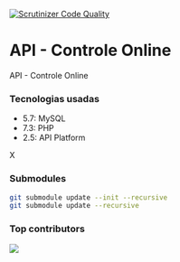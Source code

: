 [![Scrutinizer Code Quality](https://scrutinizer-ci.com/g/controleonline/api-community/badges/quality-score.png?b=master)](https://scrutinizer-ci.com/g/controleonline/api-platform-community/?branch=master)

# API - Controle Online
API - Controle Online

### Tecnologias usadas

- 5.7: MySQL
- 7.3: PHP
- 2.5: API Platform

X

### Submodules
```bash
git submodule update --init --recursive
git submodule update --recursive
```
### Top contributors

<a href="https://github.com/ControleOnline/api-community/graphs/contributors">
  <img src="https://contrib.rocks/image?repo=ControleOnline/api-community" />
</a>
